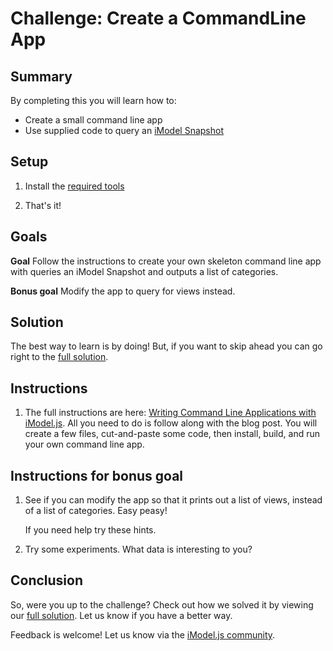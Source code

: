 # Challenge: Create a CommandLine App

## Summary

By completing this you will learn how to:
- Create a small command line app
- Use supplied code to query an [iModel Snapshot](https://www.imodeljs.org/learning/backend/accessingimodels/)

## Setup

1. Install the [required tools](https://www.imodeljs.org/getting-started/)

2. That's it!

## Goals

**Goal** Follow the instructions to create your own skeleton command line app with queries an iModel Snapshot and outputs a list of categories.

**Bonus goal** Modify the app to query for views instead.

## Solution

The best way to learn is by doing!  But, if you want to skip ahead you can go right to the [full solution](https://github.com/iModeljsJumpStart/challenge-commandline-app-solution).

## Instructions

1. The full instructions are here: [Writing Command Line Applications with iModel.js](https://medium.com/imodeljs/writing-command-line-applications-with-imodel-js-ba06f4531cc2).  All you need to do is follow along with the blog post.  You will create a few files, cut-and-paste some code, then install, build, and run your own command line app.

## Instructions for bonus goal

1. See if you can modify the app so that it prints out a list of views, instead of a list of categories.  Easy peasy!

    If you need help try <a onclick="toggleHint('hints-1')">these hints</a>.
<div class="hint-group" id="hints-1" style="display:none">

<a onclick="toggleHint('hint-1-1')">Hint 1</a>
<div class="hint" id="hint-1-1" style="display:none">
The base class for view definition elements is <code>ViewDefinition</code>.
</div>
<br>

<a onclick="toggleHint('hint-1-2')">Hint 2</a>
<div class="hint" id="hint-1-2" style="display:none">
Use this query: <code>SELECT ECInstanceId FROM bis.ViewDefinition</code>
</div>
<br>

<a onclick="toggleHint('hint-1-3')">Hint 3</a>
<div class="hint" id="hint-1-3" style="display:none">
Find the call to iModel.withPreparedStatement and replace <code>bis.Category</code> with the <code>bis.ViewDefinition</code></a>
</div>
<br>
</div>

2. Try some experiments.  What data is interesting to you?

## Conclusion

So, were you up to the challenge? Check out how we solved it by viewing our [full solution](https://github.com/iModeljsJumpStart/challenge-color-by-category-solution/blob/master/src/frontend/app/ColorByCategory.ts).  Let us know if you have a better way.

Feedback is welcome!  Let us know via the [iModel.js community](https://www.imodeljs.org/learning/communityresources/).


<script type="text/javascript">
    function toggleHint (hintId) {
        var hint = document.getElementById(hintId);
        if (hint.style.display === "none") {
        hint.style.display = "block";
        } else {
        hint.style.display = "none";
        }
    }
</script>

